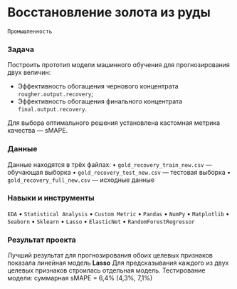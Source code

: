# Восстановление золота из руды 
`Промышленность`

### Задача
Построить прототип модели машинного обучения для прогнозирования двух величин:
- Эффективность обогащения чернового концентрата `rougher.output.recovery`;
- Эффективность обогащения финального концентрата `final.output.recovery`.

Для выбора оптимального решения установлена кастомная метрика качества — sMAPE.

### Данные
Данные находятся в трёх файлах:
•	`gold_recovery_train_new.csv` — обучающая выборка
•	`gold_recovery_test_new.csv` — тестовая выборка
•	`gold_recovery_full_new.csv` — исходные данные

### Навыки и инструменты
 `EDA` • `Statistical Analysis` • `Custom Metric` • `Pandas` • `NumPy` •  `Matplotlib` • `Seaborn` • 
`Sklearn` • `Lasso` • `ElasticNet` • `RandomForestRegressor`

### Результат проекта
Лучший результат для прогнозирования обоих целевых признаков показала линейная модель **Lasso**
Для предсказывания каждого из двух целевых признаков строилась отдельная модель.
Тестирование модели: суммарная sMAPE = 6,4% (4,3%, 7,1%)

